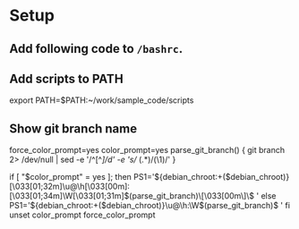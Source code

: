 # Setup

## Add following code to `/bashrc`.
## Add scripts to PATH
export PATH=$PATH:~/work/sample_code/scripts

## Show git branch name
force_color_prompt=yes
color_prompt=yes
parse_git_branch()
{
  git branch 2> /dev/null | sed -e '/^[^*]/d' -e 's/* \(.*\)/(\1)/'
}

if [ "$color_prompt" = yes ]; then
  PS1='${debian_chroot:+($debian_chroot)}\[\033[01;32m\]\u@\h\[\033[00m\]:\[\033[01;34m\]\W\[\033[01;31m\]$(parse_git_branch)\[\033[00m\]\$ '
else
  PS1='${debian_chroot:+($debian_chroot)}\u@\h:\W$(parse_git_branch)\$ '
fi
unset color_prompt force_color_prompt
